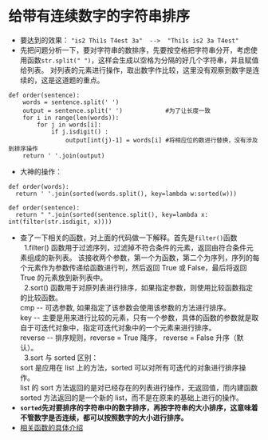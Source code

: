 # 给带有连续数字的字符串排序
- 要达到的效果：
`"is2 Thi1s T4est 3a"  -->  "Thi1s is2 3a T4est" `
- 先把问题分析一下，要对字符串的数排序，先要按空格把字符串分开，考虑使用函数`str.split(" ")`，这样会生成以空格为分隔的好几个字符串，并且赋值给列表。
对列表的元素进行操作，取出数字作比较，这里没有观察到数字是连续的，这是这道题的重点。
```
def order(sentence):
    words = sentence.split(' ')
    output = sentence.split(' ')            #为了让长度一致
    for i in range(len(words)):
        for j in words[i]:
            if j.isdigit() :
                output[int(j)-1] = words[i] #将相应位的数进行替换，没有涉及到排序操作
    return ' '.join(output)
```
- 大神的操作：
```
def order(words):
  return ' '.join(sorted(words.split(), key=lambda w:sorted(w)))
  
def order(sentence):
  return " ".join(sorted(sentence.split(), key=lambda x: int(filter(str.isdigit, x))))
```
- 查了一下相关的函数，对上面的代码做一下解释。首先是`filter()`函数  
&nbsp;&nbsp;1.filter() 函数用于过滤序列，过滤掉不符合条件的元素，返回由符合条件元素组成的新列表。
该接收两个参数，第一个为函数，第二个为序列，序列的每个元素作为参数传递给函数进行判，然后返回 True 或 False，最后将返回 True 的元素放到新列表中。  
&nbsp;&nbsp;2.sort() 函数用于对原列表进行排序，如果指定参数，则使用比较函数指定的比较函数。  
 cmp -- 可选参数, 如果指定了该参数会使用该参数的方法进行排序。  
 key -- 主要是用来进行比较的元素，只有一个参数，具体的函数的参数就是取自于可迭代对象中，指定可迭代对象中的一个元素来进行排序。  
 reverse -- 排序规则，reverse = True 降序， reverse = False 升序（默认）。  
 &nbsp;&nbsp;3.sort 与 sorted 区别：  
sort 是应用在 list 上的方法，sorted 可以对所有可迭代的对象进行排序操作。  
list 的 sort 方法返回的是对已经存在的列表进行操作，无返回值，而内建函数 sorted 方法返回的是一个新的 list，而不是在原来的基础上进行的操作。
- **`sorted`先对要排序的字符串中的数字排序，再按字符串的大小排序，这意味着不管数字是否连续，都可以按照数字的大小进行排序。** 
- [相关函数的具体介绍](http://www.runoob.com/python3/python3-func-sorted.html)
 
